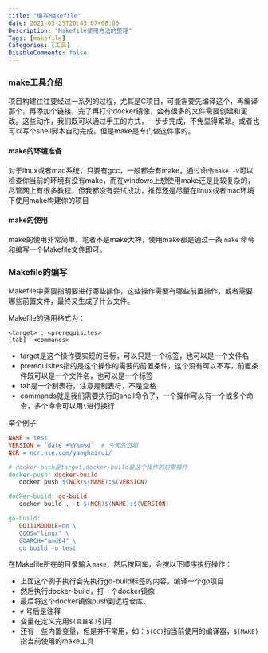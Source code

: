 ```yaml
---
title: "编写Makefile"
date: 2021-03-25T20:45:07+08:00
Description: "Makefile使用方法的整理"
Tags: [makefile]
Categories: [工具]
DisableComments: false
---
```


### make工具介绍

项目构建往往要经过一系列的过程，尤其是C项目，可能需要先编译这个，再编译那个，再添加个链接，完了再打个docker镜像，会有很多的文件需要创建和更改。这些动作，我们既可以通过手工的方式，一步步完成，不免显得繁琐。或者也可以写个shell脚本自动完成。但是make是专门做这件事的。

#### make的环境准备

对于linux或者mac系统，只要有gcc，一般都会有make，通过命令`make -v`可以检查你当前的环境有没有make，而在windows上想使用make还是比较复杂的，尽管网上有很多教程，但我都没有尝试成功，推荐还是尽量在linux或者mac环境下使用make构建你的项目

#### make的使用

make的使用非常简单，笔者不是make大神，使用make都是通过一条 `make` 命令和编写一个Makefile文件即可。

### Makefile的编写

Makefile中需要指明要进行哪些操作，这些操作需要有哪些前置操作，或者需要哪些前置文件，最终又生成了什么文件。

Makefile的通用格式为：

```shell
<target> : <prerequisites>
[tab]  <commands>
```

- target是这个操作要实现的目标，可以只是一个标签，也可以是一个文件名
- prerequisites指的是这个操作的需要的前置条件，这个没有可以不写，前置条件既可以是一个文件名，也可以是一个标签
- tab是一个制表符，注意是制表符，不是空格
- commands就是我们需要执行的shell命令了，一个操作可以有一个或多个命令，多个命令可以用`\`进行换行

举个例子

```makefile
NAME = test
VERSION = `date +%Y%m%d`  # 今天的日期
NCR = ncr.nie.com/yanghairui/

# docker-push是target,docker-build是这个操作的前置操作
docker-push: docker-build
   docker push $(NCR)$(NAME):$(VERSION)

docker-build: go-build
   docker build . -t $(NCR)$(NAME):$(VERSION)

go-build:
   GO111MODULE=on \
   GOOS="linux" \
   GOARCH="amd64" \
   go build -o test 
```

在Makefile所在的目录输入`make`，然后按回车，会按以下顺序执行操作：

- 上面这个例子执行会先执行go-build标签的内容，编译一个go项目
- 然后执行docker-build，打一个docker镜像
- 最后将这个docker镜像push到远程仓库、
- `#` 号后是注释
- 变量在定义完用`$(变量名)`引用
- 还有一些内置变量，但是并不常用，如：`$(CC)`指当前使用的编译器，`$(MAKE)`指当前使用的make工具

